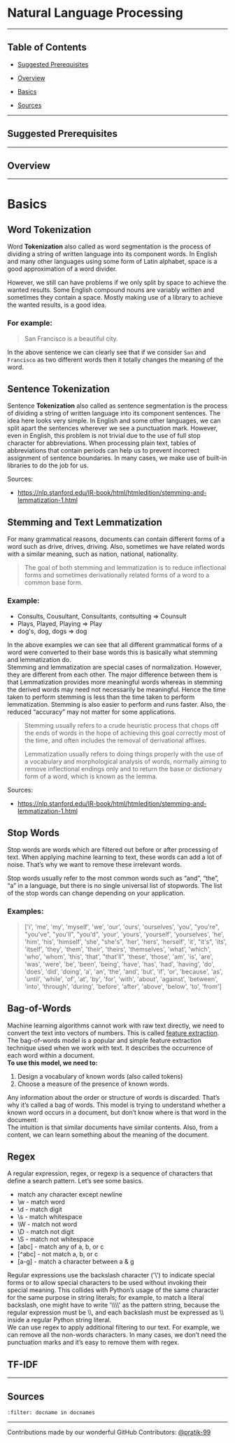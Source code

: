 # Natural Language Processing 

---

## Table of Contents

- [Suggested Prerequisites](#Suggested-Prerequisites)

- [Overview](#Overview)

- [Basics](#Basics)

- [Sources](#Sources)

---

## Suggested Prerequisites

---

## Overview

---

# Basics

## Word Tokenization

Word **Tokenization** also called as word segmentation is the process of dividing a string of written language into its component words. In English and many other languages using some form of Latin alphabet, space is a good approximation of a word divider.

However, we still can have problems if we only split by space to achieve the wanted results. Some English compound nouns are variably written and sometimes they contain a space. Mostly making use of a library to achieve the wanted results, is a good idea.

### For example:

> San Francisco is a beautiful city. 

In the above sentence we can clearly see that if we consider `San` and `Francisco` as two different words then it totally changes the meaning of the word. 


## Sentence Tokenization

Sentence **Tokenization** also called as sentence segmentation is the process of dividing a string of written language into its component sentences. The idea here looks very simple. In English and some other languages, we can split apart the sentences wherever we see a punctuation mark.
However, even in English, this problem is not trivial due to the use of full stop character for abbreviations. When processing plain text, tables of abbreviations that contain periods can help us to prevent incorrect assignment of sentence boundaries. In many cases, we make use of built-in libraries to do the job for us.

Sources: 

- https://nlp.stanford.edu/IR-book/html/htmledition/stemming-and-lemmatization-1.html

## Stemming and Text Lemmatization
For many grammatical reasons, documents can contain different forms of a word such as drive, drives, driving. Also, sometimes we have related words with a similar meaning, such as nation, national, nationality.
>The goal of both stemming and lemmatization is to reduce inflectional forms and sometimes derivationally related forms of a word to a common base form.

### Example:
* Consults, Cousultant, Consultants, contsulting => Counsult
* Plays, Played, Playing => Play
* dog's, dog, dogs => dog

In the above examples we can see that all different grammatical forms of a word were converted to their base words this is basically what stemming and lemmatization do.<br>Stemming and lemmatization are special cases of normalization. However, they are different from each other. The major difference between them is that Lemmatization provides more meaningful words whereas in stemming the derived words may need not necessarily be meaningful. Hence the time taken to perform stemming is less than the time taken to perform lemmatization. Stemming is also easier to perform and runs faster. Also, the reduced “accuracy” may not matter for some applications.

>Stemming usually refers to a crude heuristic process that chops off the ends of words in the hope of achieving this goal correctly most of the time, and often includes the removal of derivational affixes.
>
>Lemmatization usually refers to doing things properly with the use of a vocabulary and morphological analysis of words, normally aiming to remove inflectional endings only and to return the base or dictionary form of a word, which is known as the lemma.

Sources: 

- https://nlp.stanford.edu/IR-book/html/htmledition/stemming-and-lemmatization-1.html


## Stop Words
Stop words are words which are filtered out before or after processing of text. When applying machine learning to text, these words can add a lot of noise. That’s why we want to remove these irrelevant words.

Stop words usually refer to the most common words such as “and”, “the”, “a” in a language, but there is no single universal list of stopwords. The list of the stop words can change depending on your application.
### Examples:
>['i', 'me', 'my', 'myself', 'we', 'our', 'ours', 'ourselves', 'you', "you're", "you've", "you'll", "you'd", 'your', 'yours', 'yourself', 'yourselves', 'he', 'him', 'his', 'himself', 'she', "she's", 'her', 'hers', 'herself', 'it', "it's", 'its', 'itself', 'they', 'them', 'their', 'theirs', 'themselves', 'what', 'which', 'who', 'whom', 'this', 'that', "that'll", 'these', 'those', 'am', 'is', 'are', 'was', 'were', 'be', 'been', 'being', 'have', 'has', 'had', 'having', 'do', 'does', 'did', 'doing', 'a', 'an', 'the', 'and', 'but', 'if', 'or', 'because', 'as', 'until', 'while', 'of', 'at', 'by', 'for', 'with', 'about', 'against', 'between', 'into', 'through', 'during', 'before', 'after', 'above', 'below', 'to', 'from']
## Bag-of-Words
Machine learning algorithms cannot work with raw text directly, we need to convert the text into vectors of numbers. This is called [feature extraction](https://en.wikipedia.org/wiki/Feature_extraction).<br>The bag-of-words model is a popular and simple feature extraction technique used when we work with text. It describes the occurrence of each word within a document.<br>
<b>To use this model, we need to:</b><br>
1. Design a vocabulary of known words (also called tokens)
1. Choose a measure of the presence of known words.

Any information about the order or structure of words is discarded. That’s why it’s called a bag of words. This model is trying to understand whether a known word occurs in a document, but don’t know where is that word in the document.<br>The intuition is that similar documents have similar contents. Also, from a content, we can learn something about the meaning of the document.
## Regex
A regular expression, regex, or regexp is a sequence of characters that define a search pattern. Let’s see some basics.
* match any character except newline
* \w - match word
* \d - match digit
* \s - match whitespace
* \W - match not word
* \D - match not digit
* \S - match not whitespace
* [abc] - match any of a, b, or c
* [^abc] - not match a, b, or c
* [a-g] - match a character between a & g

Regular expressions use the backslash character ('\\') to indicate special forms or to allow special characters to be used without invoking their special meaning. This collides with Python’s usage of the same character for the same purpose in string literals; for example, to match a literal backslash, one might have to write '\\\\\\\\' as the pattern string, because the regular expression must be \\\\, and each backslash must be expressed as \\\ inside a regular Python string literal.<br>We can use regex to apply additional filtering to our text. For example, we can remove all the non-words characters. In many cases, we don’t need the punctuation marks and it’s easy to remove them with regex.



## TF-IDF







---

## Sources

```{bibliography} references.bib
:filter: docname in docnames
```

---

Contributions made by our wonderful GitHub Contributors: [@pratik-99](https://github.com/pratik-99)
